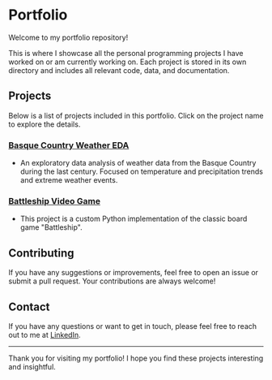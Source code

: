 # Portfolio

Welcome to my portfolio repository!

This is where I showcase all the personal programming projects I have worked on or am currently working on. Each project is stored in its own directory and includes all relevant code, data, and documentation.

## Projects

Below is a list of projects included in this portfolio. Click on the project name to explore the details.

### [Basque Country Weather EDA](./basque_country_weather_EDA)
- An exploratory data analysis of weather data from the Basque Country during the last century. Focused on temperature and precipitation trends and extreme weather events.

### [Battleship Video Game](./battleship_videogame)
- This project is a custom Python implementation of the classic board game "Battleship".

## Contributing

If you have any suggestions or improvements, feel free to open an issue or submit a pull request. Your contributions are always welcome!

## Contact

If you have any questions or want to get in touch, please feel free to reach out to me at [LinkedIn](https://www.linkedin.com/in/landercombarroexposito/).

---

Thank you for visiting my portfolio! I hope you find these projects interesting and insightful.

